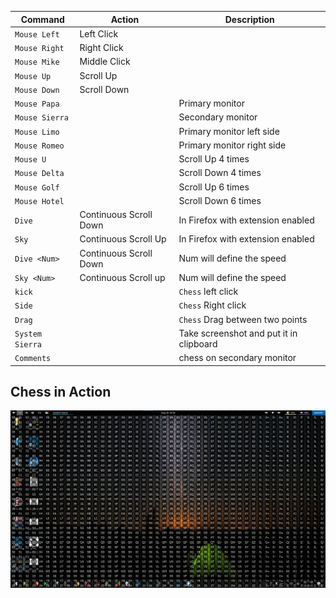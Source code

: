 | Command         | Action                 | Description                             |
| --------------- | ---------------------- | --------------------------------------- |
| `Mouse Left`    | Left Click             |                                         |
| `Mouse Right`   | Right Click            |                                         |
| `Mouse Mike`    | Middle Click           |                                         |
| `Mouse Up`      | Scroll Up              |                                         |
| `Mouse Down`    | Scroll Down            |                                         |
| `Mouse Papa`    |                        | Primary monitor                         |
| `Mouse Sierra`  |                        | Secondary monitor                       |
| `Mouse Limo`    |                        | Primary monitor left side               |
| `Mouse Romeo`   |                        | Primary monitor right side              |
| `Mouse U`       |                        | Scroll Up 4 times                       |
| `Mouse Delta`   |                        | Scroll Down 4 times                     |
| `Mouse Golf`    |                        | Scroll Up 6 times                       |
| `Mouse Hotel`   |                        | Scroll Down 6 times                     |
| `Dive`          | Continuous Scroll Down | In Firefox with extension enabled       |
| `Sky`           | Continuous Scroll Up   | In Firefox with extension enabled       |
| `Dive <Num>`    | Continuous Scroll Down | Num will define the speed               |
| `Sky <Num>`     | Continuous Scroll up   | Num will define the speed               |
| `kick`          |                        | `Chess` left click                      |
| `Side`          |                        | `Chess` Right click                     |
| `Drag`          |                        | `Chess` Drag between two points         |
| `System Sierra` |                        | Take screenshot and put it in clipboard |
| `Comments`      |                        | chess on secondary monitor              |

## Chess in Action

![Chess](img/chess.png)